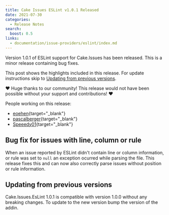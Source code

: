 ```yaml
---
title: Cake Issues ESLint v1.0.1 Released
date: 2021-07-30
categories:
  - Release Notes
search:
  boost: 0.5
links:
  - documentation/issue-providers/eslint/index.md
---
```


Version 1.0.1 of ESLint support for Cake.Issues has been released.
This is a minor release containing bug fixes.

<!-- more -->

This post shows the highlights included in this release.
For update instructions skip to [Updating from previous versions](#updating-from-previous-versions).

❤ Huge thanks to our community! This release would not have been possible without your support and contributions! ❤

People working on this release:

* [eoehen](https://github.com/eoehen){target="_blank"}
* [pascalberger](https://github.com/pascalberger){target="_blank"}
* [Speeedy01](https://github.com/Speeedy01){target="_blank"}

## Bug fix for issues with line, column or rule

When an issue reported by ESLint didn't contain line or column information, or rule was set to `null`
an exception ocurred while parsing the file.
This release fixes this and can now also correctly parse issues without position or rule information.

## Updating from previous versions

Cake.Issues.EsLint 1.0.1 is compatible with version 1.0.0 without any breaking changes.
To update to the new version bump the version of the addin.
